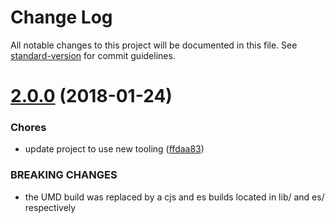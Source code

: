 # Change Log

All notable changes to this project will be documented in this file. See [standard-version](https://github.com/conventional-changelog/standard-version) for commit guidelines.

<a name="2.0.0"></a>
# [2.0.0](https://github.com/moxystudio/js-deep-for-each/compare/1.0.6...2.0.0) (2018-01-24)


### Chores

* update project to use new tooling ([ffdaa83](https://github.com/moxystudio/js-deep-for-each/commit/ffdaa83))


### BREAKING CHANGES

* the UMD build was replaced by a cjs and es builds located in lib/ and es/ respectively
